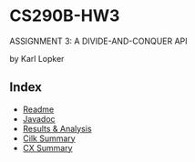 CS290B-HW3
==========

ASSIGNMENT 3: A DIVIDE-AND-CONQUER API

by Karl Lopker

Index
-----
- [Readme](readme.html)
- [Javadoc](javadoc/index.html)
- [Results & Analysis ](results.html)
- [Cilk Summary](cilk.html)
- [CX Summary](cx.html)

